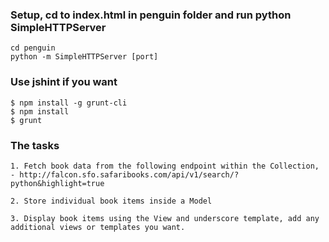 ### Setup, cd to index.html in penguin folder and run python SimpleHTTPServer
	cd penguin
	python -m SimpleHTTPServer [port]


### Use jshint if you want

    $ npm install -g grunt-cli
    $ npm install
    $ grunt

### The tasks
    1. Fetch book data from the following endpoint within the Collection,
    - http://falcon.sfo.safaribooks.com/api/v1/search/?python&highlight=true

    2. Store individual book items inside a Model

    3. Display book items using the View and underscore template, add any additional views or templates you want.



